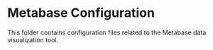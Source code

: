 # Metabase Configuration

This folder contains configuration files related to the Metabase data visualization tool.